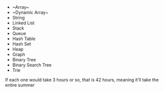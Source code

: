 - ~Array~
- ~Dynamic Array~
- String 
- Linked List
- Stack
- Queue
- Hash Table
- Hash Set
- Heap
- Graph
- Binary Tree
- Binary Search Tree
- Trie

If each one would take 3 hours or so, that is 42 hours, meaning it'll take the entire summer
